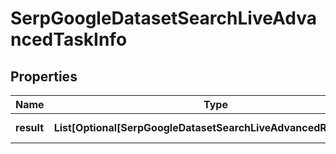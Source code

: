 # SerpGoogleDatasetSearchLiveAdvancedTaskInfo


## Properties

| Name | Type | Description | Notes |
|------------ | ------------- | ------------- | -------------|
**result** | **List[Optional[SerpGoogleDatasetSearchLiveAdvancedResultInfo]]** | array of results |[optional]|